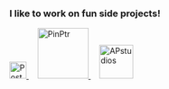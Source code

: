 <H3>I like to work on fun side projects!</H3>

<p>
  <a href="https://posteraized.com" target="_blank" rel="noreferrer">
    <img src="https://github.com/user-attachments/assets/9a92a73a-4067-4ea5-b3b8-f8c4d597d33d" alt="PosterAIzed" width="30" />
  </a>
  &nbsp;&nbsp;&nbsp;
  <a href="https://pinptr.com" target="_blank" rel="noreferrer">
    <img src="https://github.com/user-attachments/assets/eaf061c4-a0e5-4dac-9808-3adbb46457c0" alt="PinPtr" width="90" />
  </a>
  &nbsp;&nbsp;&nbsp;
  <a href="https://apstudios.se" target="_blank" rel="noreferrer">
    <img src="https://github.com/user-attachments/assets/b8df12f8-f650-4b4e-acae-4056d0a59b42" alt="APstudios" width="60" />
  </a>
</p>

<!--
<h2>Other projects</h2>

<details><summary><b>2024</b></summary>
  
- [TDDE70 Deep Learning](https://github.com/oscarhoffmann3487/TDDE70_Deep_Learning)
- [Teleprompter](https://github.com/oscarhoffmann3487/Teleprompter)

</details>
-->
